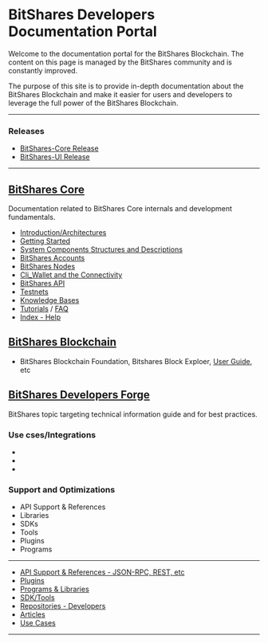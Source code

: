 # BitShares Developers Documentation Portal

Welcome to the documentation portal for the BitShares Blockchain. The content on this page is managed by the BitShares community and is constantly improved.

The purpose of this site is to provide in-depth documentation about the BitShares Blockchain and make it easier for users and developers to leverage the full power of the BitShares Blockchain.

***

### Releases
- [BitShares-Core Release](https://github.com/bitshares/bitshares-core/releases)
- [BitShares-UI Release](https://github.com/bitshares/bitshares-ui/releases)

***

## [BitShares Core](/core/README.md#bitshares-core)
Documentation related to BitShares Core internals and development fundamentals. 

- [Introduction/Architectures](/core/intro/README.md#introduction--architectures)
- [Getting Started](/core/installation/README.md#development-environment--getting-started)
- [System Components Structures and Descriptions](/core/components/README.md#components-structures-and-descriptions)
- [BitShares Accounts](/core/accounts/README.md#bitshares-accounts)
- [BitShares Nodes](/core/nodes_full_witness/README.md#bitshares-nodes-and-p2p-network)
- [Cli_Wallet and the Connectivity](/core/wallet/README.md#cli_wallet-and-the-connectivity)
- [BitShares API](/core/api/README.md#bitshares-api) 
- [Testnets](/core/testnets/README.md#testnets)
- [Knowledge Bases](/core/knowledge_base/README.md#knowledge-base)
- [Tutorials](/core/tutorials/Readme.md#tutorials) / [FAQ](/core/tutorials/FAQ.md#frequently-asked-questions---list-all)
- [Index - Help](/core/help/index.md#help)



## [BitShares Blockchain](/core/bitshares_blockchain/README.md#bitshares-blockchain)
- BitShares Blockchain Foundation, Bitshares Block Exploer, [User Guide](https://github.com/bitshares/how.bitshares.works/tree/master/bbf/user_guide#user-guide), etc 



## [BitShares Developers Forge](/forge/README.md#bts-developers-forge)
BitShares topic targeting technical information guide and for best practices.

### Use cses/Integrations
- 
- 
- 


### Support and Optimizations
- API Support & References
- Libraries
- SDKs
- Tools
- Plugins
- Programs


***

- [API Support & References - JSON-RPC, REST, etc ](/forge/api_support/README.md#api-support--references)
- [Plugins](/forge/plugins/README.md#plugins)
- [Programs & Libraries](/forge/program_libraries/README.md#programs--libraries)
- [SDK/Tools](/forge/sdk_tools/README.md#sdk--tools)
- [Repositories - Developers](/forge/shared_repo/repo_byname_list.md#developers-github-repositories)
- [Articles](/forge/articles/tech_articles_chronological.md#articles--references)
- [Use Cases](/forge/use_cases/README.md#use-cases)

***


